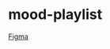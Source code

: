 # mood-playlist

<a href="(https://www.figma.com/design/kWaXDJbjaw2VuiBoZdEBmg/Untitled?node-id=0-1&t=lYsiAzSPV7HZXxnb-1)" target="_blank">Figma</a>

